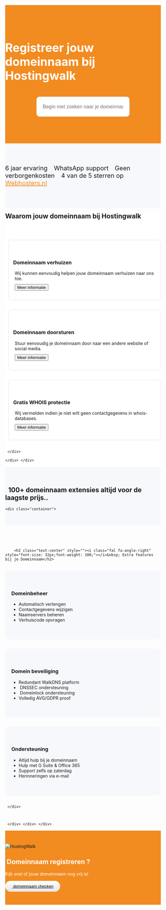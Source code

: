 <script src="https://code.jquery.com/jquery-3.4.1.min.js" integrity="sha256-CSXorXvZcTkaix6Yvo6HppcZGetbYMGWSFlBw8HfCJo=" crossorigin="anonymous"></script>
<script src="http://my.hostingwalk.com/dcheck/appear.js"></script>
<script src="http://my.hostingwalk.com/dcheck/dcheck.js"></script>


<div class="container-fluid text-center" style="
    padding-top: 2.9rem;
    padding-bottom: 0.3rem;
    background-color: #f28b20;
"> 
<div class="container-fluidj" style="margin-bottom: 1.3rem;margin-top: 1.0rem;">

<style>  
 #domainresultstable a.btn { margin-bottom:4px }

   #dcontainer {
    position: absolute;
    background-color: #fff;
    color: #404041;
    border: 1px solid #F28B20;
    border-radius: 5px;
    width: 100%;
    max-width: 1200px;
    text-align: left;
    left: 0;
    right: 0;
    margin: -50px auto 0 auto;
    padding: 10px;
    z-index: 9000;
}
#dresults {
    overflow: auto;
    max-height: 300px;
}

#domainresultstable td {
    padding: 5px;
}    
    
    .peach-gradient {
    background: -webkit-linear-gradient(50deg,#f28b20,#f28b20) !important;
    background: -o-linear-gradient(50deg,#f28b20,#f28b20) !important;
    background: linear-gradient(40deg,#f28b20,#f28b20) !important;
}
    .btn.peach-gradient {
    -webkit-transition: .5s ease;
    -o-transition: .5s ease;
    transition: .5s ease;
    color: #fff;
}
    
    .waves-effect {
    position: relative;
    cursor: pointer;
    overflow: hidden;
    -webkit-user-select: none;
    -moz-user-select: none;
    -ms-user-select: none;
    user-select: none;
    -webkit-tap-highlight-color: transparent;
}
</style>

<style>
.search-container{
  width: 60%;
  display: block;
  margin: 0 auto;
}

input#search-bar{
  margin: 0 auto;
  width: 100%;
  height: 65px;
  padding: 0 20px;
  font-size: 1rem;
  border-radius: 10px;
  border: 1px solid #D0CFCE;
  outline: none;
  &:focus{
    border: 1px solid #008ABF;
    transition: 0.35s ease;
    color: #008ABF;
    &::-webkit-input-placeholder{
      transition: opacity 0.45s ease; 
      opacity: 0;
     }
    &::-moz-placeholder {
      transition: opacity 0.45s ease; 
      opacity: 0;
     }
    &:-ms-placeholder {
     transition: opacity 0.45s ease; 
     opacity: 0;
     }    
   }
 }




</style>

<h1 style="display: inline-block;font-size: 2.35rem;color: white;">
<i class="fal fa-globe-americas" style="color: white;"></i> Registreer jouw domeinnaam bij Hostingwalk
</h1><form class="search-container" method="post" _lpchecked="1">
<input class="domainname" name="query" autocomplete="off" type="text" id="search-bar" placeholder="Begin met zoeken naar je domeinnaam.." style="
    margin-top: 20px;
">
</form>
   <div style="position: relative; padding-top: 60px;"><div id="dcontainer" style="display: none;"><div id="dresults"></div></div></div>     


</div>
</div>




 
<div class="jumbotron text-center" style="background-color: #f7f8fc !important;;;;;;padding: 1.5rem 0rem;margin-bottom: -1rem;">
<div class="container"> 
<div class="navbar-brand container-fluid" style="padding: 1.2rem 0rem;">

<p style="display: inline-block;; padding-top: .3125rem;; padding-bottom: .3125rem;margin-right: 1rem;font-size: 1.25rem;;">
<i class="fas fa-check" style="color: #ff9500;font-size: 20px;"></i> 6 jaar ervaring <i class="fas fa-check" style="color: #ff9500;font-size: 20px;margin-left: 15px;"></i>  WhatsApp support   <i class="fas fa-check" style="color: #ff9500;font-size: 20px;margin-left: 15px;"></i> Geen verborgenkosten   <i class="fas fa-check" style="color: #ff9500;font-size: 20px;margin-left: 15px;"></i>
4 van de 5 sterren op <a href="http://www.webhosters.nl/webhosting-providers/hostingwalk/" target="_blank" style="color: #f28b20;">Webhosters.nl</a>
</p>

</div>
</div>
</div>

<style>
    .peach-gradient {
    background: -webkit-linear-gradient(50deg,#f28b20,#f28b20) !important;
    background: -o-linear-gradient(50deg,#f28b20,#f28b20) !important;
    background: linear-gradient(40deg,#f28b20,#f28b20) !important;
}
    .btn.peach-gradient {
    -webkit-transition: .5s ease;
    -o-transition: .5s ease;
    transition: .5s ease;
    color: #fff;
}
    
    .waves-effect {
    position: relative;
    cursor: pointer;
    overflow: hidden;
    -webkit-user-select: none;
    -moz-user-select: none;
    -ms-user-select: none;
    user-select: none;
    -webkit-tap-highlight-color: transparent;
}
    

    .box{
    padding:60px 0px;
}

.box-part{
    background:#FFF;
    border-radius:10px;
    padding:60px 10px;
    margin:30px 0px;
}

.box-part{
background-color: #f7f8fc !important;
}

.box-part .fa , 
.box-part .title , 
.box-part .text ,
.box-part a{
    -webkit-transition: all 1s ease-out;
    -moz-transition: all 1s ease-out;
    -o-transition: all 1s ease-out;
    transition: all 1s ease-out;
}

             .partnerbox{
}

.partnerbox-part{
    background:#FFF;
    border-radius:10px;
    padding:30px 10px;
    margin:30px 0px;
}

.partnerbox-part{
border-top-width: 1px;
border-right-width: 1px;
border-bottom-width: 1px;
border-left-width: 1px;
border-top-style: solid;
border-right-style: solid;
border-bottom-style: solid;
border-left-style: solid;
border-color: rgb(229, 229, 234);
}

.partnerbox-part .fa , 
.partnerbox-part .title , 
.partnerbox-part .text ,
.partnerbox-part a{
    -webkit-transition: all 1s ease-out;
    -moz-transition: all 1s ease-out;
    -o-transition: all 1s ease-out;
    transition: all 1s ease-out;
}

</style>


<div class="jumbotron text-center" style="background-color: white !important;">

<div class="container">

  <h2 class="">Waarom jouw domeinnaam bij Hostingwalk</h2>

<br>

<div class="row">

<div class="col-lg-4 col-md-4 col-sm-4 col-xs-12"> 
<div class="partnerbox-part" style="margin-left: 10px;">
<i style="color: #f28b20;font-size: 40px;" class="fal fa-person-dolly"></i>
 <br>
    <h3 style="margin-top: 15px;margin-left: 5px;"> Domeinnaam verhuizen</h3>  
 <div style="margin-left: 10px;margin-top: 10px;">Wij kunnen eenvoudig helpen jouw domeinnaam verhuizen naar ons toe.</div>
<div class="" style="margin-left: 10px;margin-top: 10px;">  
<a href="ssl"> <button class="btn btn-outline-inloggen my-2 my-sm-0" type="submit">Meer informatie</button> </a>
           </div></div>  </div>

<div class="col-lg-4 col-md-4 col-sm-4 col-xs-12"> 
<div class="partnerbox-part" style="margin-left: 10px;">
<i style="color: #f28b20;font-size: 40px;" class="fal fa-exchange"></i>
 <br>
    <h3 style="margin-top: 15px;margin-left: 5px;">Domeinnaam doorsturen</h3>  
 <div style="margin-left: 10px;margin-top: 10px;"> Stuur eenvoudig je domeinnaam door naar een andere website of social media.</div>
<div class="" style="margin-left: 10px;margin-top: 10px;">  
<a href="ssl"> <button class="btn btn-outline-inloggen my-2 my-sm-0" type="submit">Meer informatie</button> </a>
           </div></div>  </div>

<div class="col-lg-4 col-md-4 col-sm-4 col-xs-12"> 
<div class="partnerbox-part" style="margin-left: 10px;">
<i style="color: #f28b20;font-size: 40px;" class="fa fa-user-secret"></i>
 <br>
    <h3 style="margin-top: 15px;margin-left: 5px;">Gratis WHOIS protectie</h3>  
 <div style="margin-left: 10px;margin-top: 10px;">Wij vermelden indien je niet wilt geen contactgegevens in whois-databases.

</div>
<div class="" style="margin-left: 10px;margin-top: 10px;">  
<a href="ssl"> <button class="btn btn-outline-inloggen my-2 my-sm-0" type="submit">Meer informatie</button> </a>
           </div></div>  </div>

     </div>
    
    
    
    

</div>

</div>


    </div> </div>
    

<div class="jumbotron text-center" style="background-color: #f7f8fc !important;padding: 2rem 0rem;">
<h2 class="text-center" style=""><i class="fal fa-money-bill" style="font-size: 32px;font-weight: 100;"></i>&nbsp;&nbsp;100+ domeinnaam extensies altijd voor de laagste prijs..</h2>

    <div class="container">
   <script language="javascript" src="https://my.hostingwalk.com/feeds/domainpricing2.php"></script>        
</div>
    </div>
     
<div class="box">
    <div class="container">

        <h2 class="text-center" style=""><i class="fal fa-angle-right" style="font-size: 32px;font-weight: 100;"></i>&nbsp; Extra features bij je Domeinnaam</h2>

<div class="row">

<div class="col-lg-4 col-md-4 col-sm-4 col-xs-12"> <div class="box-part text-center">

 <div style="margin-top: 10px;"></div><h3>Domeinbeheer</h3>
<ul class="fa-ul">
              <li><span class="fa-li"><i class="fas fa-check" style="color: green;ray;"></i></span>Automatisch verlengen</li>
              <li><span class="fa-li"><i class="fas fa-check" style="color: green;ray;"></i></span>Contactgegevens wijzigen</li>
              <li><span class="fa-li"><i class="fas fa-check" style="color: green;ray;"></i></span>Naamservers beheren</li>
              <li><span class="fa-li"><i class="fas fa-check" style="color: green;ray;"></i></span>Verhuiscode opvragen</li>
            </ul>
     </div>     </div> 

<div class="col-lg-4 col-md-4 col-sm-4 col-xs-12"> <div class="box-part text-center">

 <div style="margin-top: 10px;"></div><h3>Domein beveiliging</h3>
<ul class="fa-ul">
              <li><span class="fa-li"><i class="fas fa-check" style="color: green;ray;"></i></span>Redundant WalkDNS platform</li>
              <li><span class="fa-li"><i class="fas fa-check" style="color: green;ray;"></i></span>&nbsp;DNSSEC ondersteuning</li>
              <li><span class="fa-li"><i class="fas fa-check" style="color: green;ray;"></i></span>&nbsp;Domeinlock ondersteuning</li>
              <li><span class="fa-li"><i class="fas fa-check" style="color: green;ray;"></i></span>Volledig AVG/GDPR proof</li>
            </ul>
     </div>     </div>

<div class="col-lg-4 col-md-4 col-sm-4 col-xs-12"> <div class="box-part text-center">

 <div style="margin-top: 10px;"></div><h3>Ondersteuning</h3>
<ul class="fa-ul">
              <li><span class="fa-li"><i class="fas fa-check" style="color: green;ray;"></i></span>Altijd hulp bij je domeinnaam</li>
              <li><span class="fa-li"><i class="fas fa-check" style="color: green;ray;"></i></span>Hulp met G Suite & Office 365</li>
              <li><span class="fa-li"><i class="fas fa-check" style="color: green;ray;"></i></span>Support zelfs op zaterdag</li>
              <li><span class="fa-li"><i class="fas fa-check" style="color: green;ray;"></i></span>Herinneringen via e-mail</li>
            </ul>
     </div>     </div>




     </div>



     </div> </div> </div>


     
     
<style>
    .box{
    padding:60px 0px;
}

.box-part{
    background:#FFF;
    border-radius:10px;
    padding:40px 20px;
    margin:30px 0px;
}

.box-part{
background-color: #f7f8fc !important;
}

.box-part .fa , 
.box-part .title , 
.box-part .text ,
.box-part a{
    -webkit-transition: all 1s ease-out;
    -moz-transition: all 1s ease-out;
    -o-transition: all 1s ease-out;
    transition: all 1s ease-out;
}
</style>

<section style="background: url('https://www.hostingwalk.com/user/pages/07.contact/support-bg2.png') no-repeat left #f28b20;padding: 3em 0;margin-bottom: -25px;;padding: 3em 0;">
    <div class="container">
        <div class="row">
            <div class="col-sm-6 text-right">
                <img class="anim a-fil animated fadeInLeft visible" src="https://www.hostingwalk.com/user/pages/08.contact/walkbot-big.png" alt="HostingWalk" style="max-width: 200px;">
            </div>
  <div class="col-sm-6" style="color: white;">
      <h1>    <i class="fal fa-rocket" style="
color: #f28b2white0;font-size: 32px;font-weight: 100;"></i>&nbsp;Domeinnaam registreren ?</h1>
    <p class="lead">Kijk snel of jouw domeinnaam nog vrij is! &nbsp; &nbsp;</p>
<button class="btn btn-outline-primary text-center" type="submit" style="/* background: #6c757d; */background: linear-gradient(to bottom, rgba(255,255,255,1) 0%,rgba(232,232,232,1) 93%,rgba(229,229,229,1) 100%);border-radius: 20px;color: black;/* max-width: 250px; */box-shadow: none;border: none;text-shadow: none;padding: 10px 22px;transition: background-color 0.25s;">   <a href="https://my.hostingwalk.com/domainchecker.php" style="
color: black;ay;">&nbsp;domeinnaam checken</a> </button>
    </div>
        </div>
    </div>
</section>


<style>
    header {
  position: relative;
  background-color: black;
  height: 75vh;
  min-height: 25rem;
  width: 100%;
  overflow: hidden;
}

header video {
  position: absolute;
  top: 50%;
  left: 50%;
  min-width: 100%;
  min-height: 100%;
  width: auto;
  height: auto;
  z-index: 0;
  -ms-transform: translateX(-50%) translateY(-50%);
  -moz-transform: translateX(-50%) translateY(-50%);
  -webkit-transform: translateX(-50%) translateY(-50%);
  transform: translateX(-50%) translateY(-50%);
}

header .container {
  position: relative;
  z-index: 2;
}

header .overlay {
  position: absolute;
  top: 0;
  left: 0;
  height: 100%;
  width: 100%;
  background-color: black;
  opacity: 0.5;
  z-index: 1;
}    
    
    
    .peach-gradient {
    background: -webkit-linear-gradient(50deg,#f28b20,#f28b20) !important;
    background: -o-linear-gradient(50deg,#f28b20,#f28b20) !important;
    background: linear-gradient(40deg,#f28b20,#f28b20) !important;
}
    .btn.peach-gradient {
    -webkit-transition: .5s ease;
    -o-transition: .5s ease;
    transition: .5s ease;
    color: #fff;
}
    
    .waves-effect {
    position: relative;
    cursor: pointer;
    overflow: hidden;
    -webkit-user-select: none;
    -moz-user-select: none;
    -ms-user-select: none;
    user-select: none;
    -webkit-tap-highlight-color: transparent;
}
</style>